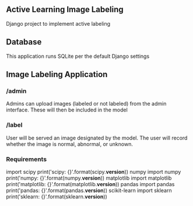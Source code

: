 ## Active Learning Image Labeling

Django project to implement active labeling

## Database 

This application runs SQLite per the default Django settings

## Image Labeling Application 

### /admin
Admins can upload images (labeled or not labeled) from the admin interface.
These will then be included in the model

### /label
User will be served an image designated by the model. 
The user will record whether the image is normal, abnormal, or unknown.

### Requirements

import scipy
print('scipy: {}'.format(scipy.__version__))
numpy
import numpy
print('numpy: {}'.format(numpy.__version__))
matplotlib
import matplotlib
print('matplotlib: {}'.format(matplotlib.__version__))
pandas
import pandas
print('pandas: {}'.format(pandas.__version__))
scikit-learn
import sklearn
print('sklearn: {}'.format(sklearn.__version__))